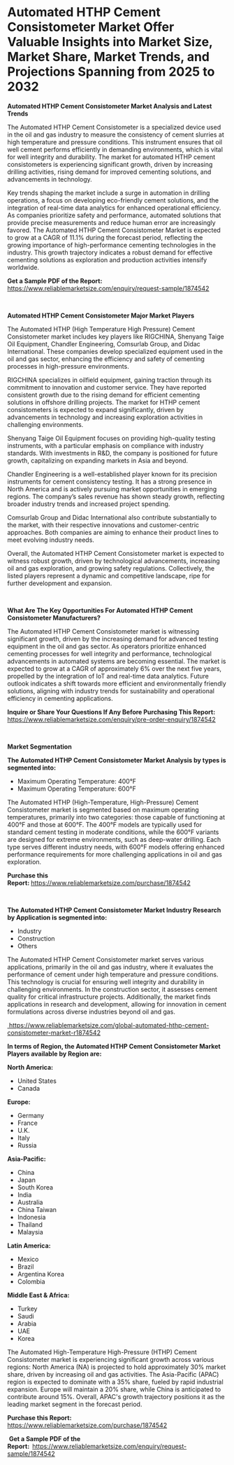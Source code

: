 <p><h1>Automated HTHP Cement Consistometer Market Offer Valuable Insights into Market Size, Market Share, Market Trends, and Projections Spanning from 2025 to 2032</h1></p><p><strong>Automated HTHP Cement Consistometer Market Analysis and Latest Trends</strong></p>
<p><p>The Automated HTHP Cement Consistometer is a specialized device used in the oil and gas industry to measure the consistency of cement slurries at high temperature and pressure conditions. This instrument ensures that oil well cement performs efficiently in demanding environments, which is vital for well integrity and durability. The market for automated HTHP cement consistometers is experiencing significant growth, driven by increasing drilling activities, rising demand for improved cementing solutions, and advancements in technology. </p><p>Key trends shaping the market include a surge in automation in drilling operations, a focus on developing eco-friendly cement solutions, and the integration of real-time data analytics for enhanced operational efficiency. As companies prioritize safety and performance, automated solutions that provide precise measurements and reduce human error are increasingly favored. The Automated HTHP Cement Consistometer Market is expected to grow at a CAGR of 11.1% during the forecast period, reflecting the growing importance of high-performance cementing technologies in the industry. This growth trajectory indicates a robust demand for effective cementing solutions as exploration and production activities intensify worldwide.</p></p>
<p><strong>Get a Sample PDF of the Report:&nbsp;</strong> <a href="https://www.reliablemarketsize.com/enquiry/request-sample/1874542?utm_campaign=3368&utm_medium=2&utm_source=Github&utm_content=ia&utm_term=12042025&utm_id=automated-hthp-cement-consistometer">https://www.reliablemarketsize.com/enquiry/request-sample/1874542</a></p>
<p>&nbsp;</p>
<p><strong>Automated HTHP Cement Consistometer Major Market Players</strong></p>
<p><p>The Automated HTHP (High Temperature High Pressure) Cement Consistometer market includes key players like RIGCHINA, Shenyang Taige Oil Equipment, Chandler Engineering, Comsurlab Group, and Didac International. These companies develop specialized equipment used in the oil and gas sector, enhancing the efficiency and safety of cementing processes in high-pressure environments.</p><p>RIGCHINA specializes in oilfield equipment, gaining traction through its commitment to innovation and customer service. They have reported consistent growth due to the rising demand for efficient cementing solutions in offshore drilling projects. The market for HTHP cement consistometers is expected to expand significantly, driven by advancements in technology and increasing exploration activities in challenging environments.</p><p>Shenyang Taige Oil Equipment focuses on providing high-quality testing instruments, with a particular emphasis on compliance with industry standards. With investments in R&D, the company is positioned for future growth, capitalizing on expanding markets in Asia and beyond.</p><p>Chandler Engineering is a well-established player known for its precision instruments for cement consistency testing. It has a strong presence in North America and is actively pursuing market opportunities in emerging regions. The company’s sales revenue has shown steady growth, reflecting broader industry trends and increased project spending.</p><p>Comsurlab Group and Didac International also contribute substantially to the market, with their respective innovations and customer-centric approaches. Both companies are aiming to enhance their product lines to meet evolving industry needs.</p><p>Overall, the Automated HTHP Cement Consistometer market is expected to witness robust growth, driven by technological advancements, increasing oil and gas exploration, and growing safety regulations. Collectively, the listed players represent a dynamic and competitive landscape, ripe for further development and expansion.</p></p>
<p>&nbsp;</p>
<p><strong>What Are The Key Opportunities For Automated HTHP Cement Consistometer Manufacturers?</strong></p>
<p><p>The Automated HTHP Cement Consistometer market is witnessing significant growth, driven by the increasing demand for advanced testing equipment in the oil and gas sector. As operators prioritize enhanced cementing processes for well integrity and performance, technological advancements in automated systems are becoming essential. The market is expected to grow at a CAGR of approximately 6% over the next five years, propelled by the integration of IoT and real-time data analytics. Future outlook indicates a shift towards more efficient and environmentally friendly solutions, aligning with industry trends for sustainability and operational efficiency in cementing applications.</p></p>
<p><strong>Inquire or Share Your Questions If Any Before Purchasing This Report:</strong> <a href="https://www.reliablemarketsize.com/enquiry/pre-order-enquiry/1874542?utm_campaign=3368&utm_medium=2&utm_source=Github&utm_content=ia&utm_term=12042025&utm_id=automated-hthp-cement-consistometer">https://www.reliablemarketsize.com/enquiry/pre-order-enquiry/1874542</a></p>
<p>&nbsp;</p>
<p><strong>Market Segmentation</strong></p>
<p><strong>The Automated HTHP Cement Consistometer Market Analysis by types is segmented into:</strong></p>
<p><ul><li>Maximum Operating Temperature: 400°F</li><li>Maximum Operating Temperature: 600°F</li></ul></p>
<p><p>The Automated HTHP (High-Temperature, High-Pressure) Cement Consistometer market is segmented based on maximum operating temperatures, primarily into two categories: those capable of functioning at 400°F and those at 600°F. The 400°F models are typically used for standard cement testing in moderate conditions, while the 600°F variants are designed for extreme environments, such as deep-water drilling. Each type serves different industry needs, with 600°F models offering enhanced performance requirements for more challenging applications in oil and gas exploration.</p></p>
<p><strong>Purchase this Report:&nbsp;</strong><a href="https://www.reliablemarketsize.com/purchase/1874542?utm_campaign=3368&utm_medium=2&utm_source=Github&utm_content=ia&utm_term=12042025&utm_id=automated-hthp-cement-consistometer">https://www.reliablemarketsize.com/purchase/1874542</a></p>
<p>&nbsp;</p>
<p><strong>The Automated HTHP Cement Consistometer Market Industry Research by Application is segmented into:</strong></p>
<p><ul><li>Industry</li><li>Construction</li><li>Others</li></ul></p>
<p><p>The Automated HTHP Cement Consistometer market serves various applications, primarily in the oil and gas industry, where it evaluates the performance of cement under high temperature and pressure conditions. This technology is crucial for ensuring well integrity and durability in challenging environments. In the construction sector, it assesses cement quality for critical infrastructure projects. Additionally, the market finds applications in research and development, allowing for innovation in cement formulations across diverse industries beyond oil and gas.</p></p>
<p><a href="https://www.reliablemarketsize.com/global-automated-hthp-cement-consistometer-market-r1874542?utm_campaign=3368&utm_medium=2&utm_source=Github&utm_content=ia&utm_term=12042025&utm_id=automated-hthp-cement-consistometer">&nbsp;https://www.reliablemarketsize.com/global-automated-hthp-cement-consistometer-market-r1874542</a></p>
<p><strong>In terms of Region, the Automated HTHP Cement Consistometer Market Players available by Region are:</strong></p>
<p>
    <p> <strong> North America: </strong>
        <ul>
            <li>United States</li>
            <li>Canada</li>
        </ul>
        </p> 
    <p> <strong> Europe: </strong>
        <ul>
            <li>Germany</li>
            <li>France</li>
            <li>U.K.</li>
            <li>Italy</li>
            <li>Russia</li>
        </ul>
        </p> 
    <p> <strong> Asia-Pacific: </strong>
        <ul>
            <li>China</li>
            <li>Japan</li>
            <li>South Korea</li>
            <li>India</li>
            <li>Australia</li>
            <li>China Taiwan</li>
            <li>Indonesia</li>
            <li>Thailand</li>
            <li>Malaysia</li>
        </ul>
        </p> 
    <p> <strong> Latin America: </strong>
        <ul>
            <li>Mexico</li>
            <li>Brazil</li>
            <li>Argentina Korea</li>
            <li>Colombia</li>
        </ul>
        </p> 
    <p> <strong> Middle East & Africa: </strong>
        <ul>
            <li>Turkey</li>
            <li>Saudi</li>
            <li>Arabia</li>
            <li>UAE</li>
            <li>Korea</li>
        </ul>
    </p>
    </p>
<p><p>The Automated High-Temperature High-Pressure (HTHP) Cement Consistometer market is experiencing significant growth across various regions: North America (NA) is projected to hold approximately 30% market share, driven by increasing oil and gas activities. The Asia-Pacific (APAC) region is expected to dominate with a 35% share, fueled by rapid industrial expansion. Europe will maintain a 20% share, while China is anticipated to contribute around 15%. Overall, APAC's growth trajectory positions it as the leading market segment in the forecast period.</p></p>
<p><strong>Purchase this Report: </strong><a href="https://www.reliablemarketsize.com/purchase/1874542?utm_campaign=3368&utm_medium=2&utm_source=Github&utm_content=ia&utm_term=12042025&utm_id=automated-hthp-cement-consistometer">https://www.reliablemarketsize.com/purchase/1874542</a></p>
<p>&nbsp;<strong>Get a Sample PDF of the Report:&nbsp;&nbsp;</strong><a href="https://www.reliablemarketsize.com/enquiry/request-sample/1874542?utm_campaign=3368&utm_medium=2&utm_source=Github&utm_content=ia&utm_term=12042025&utm_id=automated-hthp-cement-consistometer">https://www.reliablemarketsize.com/enquiry/request-sample/1874542</a></p>
<p><strong></strong></p>
<p><p></p><p></p><p></p></p>